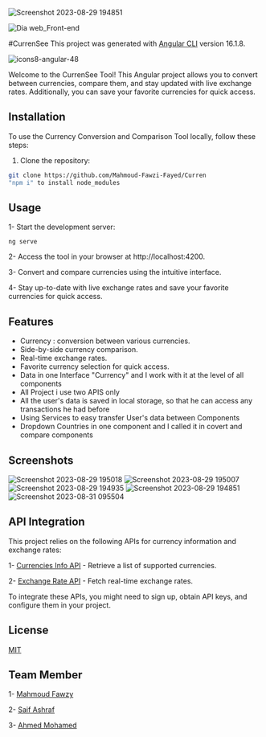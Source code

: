  ![Screenshot 2023-08-29 194851](https://github.com/Mahmoud-Fawzi-Fayed/Curren/assets/100167897/4d166be2-9571-4d46-a4e0-67ab8a9f5894)

 ![Dia web_Front-end](https://github.com/Mahmoud-Fawzi-Fayed/Curren/assets/100167897/466f814d-4a6b-48be-bfda-7f43750e059a)

#CurrenSee
This project was generated with [Angular CLI](https://github.com/angular/angular-cli) version 16.1.8.


![icons8-angular-48](https://github.com/Mahmoud-Fawzi-Fayed/Curren/assets/100167897/a5c0de21-6252-44cb-a00e-c32b25a6ffdd)


Welcome to the CurrenSee Tool! This Angular project allows you to convert between currencies, compare them, and stay updated with live exchange rates. Additionally, you can save your favorite currencies for quick access.

## Installation
To use the Currency Conversion and Comparison Tool locally, follow these steps:

1. Clone the repository:
```bash
git clone https://github.com/Mahmoud-Fawzi-Fayed/Curren
"npm i" to install node_modules
```

## Usage
1- Start the development server:
```angular
ng serve
```
2- Access the tool in your browser at http://localhost:4200.

3- Convert and compare currencies using the intuitive interface.

4- Stay up-to-date with live exchange rates and save your favorite currencies for quick access.

## Features
- Currency : conversion between various currencies.
- Side-by-side currency comparison.
- Real-time exchange rates.
- Favorite currency selection for quick access.
- Data in one Interface "Currency" and I work with it at the level of all components
- All Project i use two APIS only
- All the user's data is saved in local storage, so that he can access any transactions he had before
- Using Services to easy transfer User's data between Components
- Dropdown Countries in one component and I called it in covert and compare components

## Screenshots
![Screenshot 2023-08-29 195018](https://github.com/Mahmoud-Fawzi-Fayed/Curren/assets/100167897/a84350a4-2a51-437e-a23b-cde4fee9b910)
![Screenshot 2023-08-29 195007](https://github.com/Mahmoud-Fawzi-Fayed/Curren/assets/100167897/a499d7b1-edbb-4699-992e-18dd7a61f0cb)
![Screenshot 2023-08-29 194935](https://github.com/Mahmoud-Fawzi-Fayed/Curren/assets/100167897/bda7bb78-1b31-4a82-acbf-04e0cac9069a)
![Screenshot 2023-08-29 194851](https://github.com/Mahmoud-Fawzi-Fayed/Curren/assets/100167897/f4a46b8a-f22f-4e9c-93b5-9e50785e1d4e)
![Screenshot 2023-08-31 095504](https://github.com/Mahmoud-Fawzi-Fayed/Curren/assets/100167897/357d008c-bebe-4c60-8d7a-a71b88ec5da7)







## API Integration
This project relies on the following APIs for currency information and exchange rates:



1- [Currencies Info API](https://bmgraduationproject-production.up.railway.app/api/v1/currencies-info/currencies) - Retrieve a list of supported currencies.

2- [Exchange Rate API](https://bmgraduationproject-production.up.railway.app/api/v1/exchange-rate/currency-exchangeRate/USD) - Fetch real-time exchange rates.

To integrate these APIs, you might need to sign up, obtain API keys, and configure them in your project.

## License

[MIT](https://choosealicense.com/licenses/mit/)

## Team Member
1- [Mahmoud Fawzy](https://github.com/Mahmoud-Fawzi-Fayed)

2- [Saif Ashraf](https://github.com/SaifAshraf22)

3- [Ahmed Mohamed](https://github.com/aboameen230)
